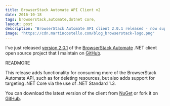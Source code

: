 ```yaml
---
title: BrowserStack Automate API Client v2
date: 2016-10-18
tags: browserstack,automate,dotnet core,
layout: post
description: "BrowserStack Automate API client 2.0.1 released - now supporting .NET Core!"
image: "https://cdn.martincostello.com/blog_browserstack-logo.png"
---
```


I've just released [version 2.0.1](https://www.nuget.org/packages/MartinCostello.BrowserStack.Automate) of the [BrowserStack Automate](https://www.browserstack.com/automate) .NET client open source project that I maintain on [GitHub](https://martincostello.github.io/browserstack-automate/).

READMORE

This release adds functionality for consuming more of the BrowserStack Automate API, such as for deleting resources, but also adds support for targeting .NET Core via the use of .NET Standard 1.3.

You can download the latest version of the client from [NuGet](https://www.nuget.org/packages/MartinCostello.BrowserStack.Automate) or fork it on [GitHub](https://github.com/martincostello/browserstack-automate).
